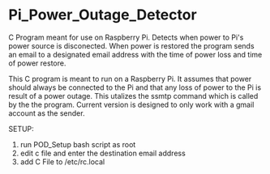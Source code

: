 # Pi_Power_Outage_Detector
C Program meant for use on Raspberry Pi.  Detects when power to Pi's power source is disconected.  When power is restored the program sends an email to a designated email address with the time of power loss and time of power restore. 

This C program is meant to run on a Raspberry Pi.  It assumes that power should always be connected to the Pi and that any loss of power to the Pi is result of a power outage.  This utalizes the ssmtp command which is called by the the program.  Current version is designed to only work with a gmail account as the sender.

SETUP:
1) run POD_Setup bash script as root
2) edit c file and enter the destination email address
3) add C File to /etc/rc.local

